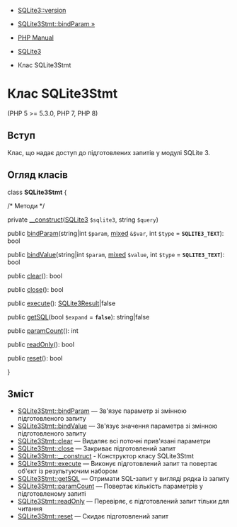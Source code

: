 - [SQLite3::version](sqlite3.version.md)
- [SQLite3Stmt::bindParam »](sqlite3stmt.bindparam.md)

- [PHP Manual](index.md)
- [SQLite3](book.sqlite3.md)
- Клас SQLite3Stmt

# Клас SQLite3Stmt

(PHP 5 \>= 5.3.0, PHP 7, PHP 8)

## Вступ

Клас, що надає доступ до підготовлених запитів у модулі SQLite
3.

## Огляд класів

class **SQLite3Stmt** {

/\* Методи \*/

private
[\_\_construct](sqlite3stmt.construct.md)([SQLite3](class.sqlite3.md)
`$sqlite3`, string `$query`)

public [bindParam](sqlite3stmt.bindparam.md)(string\|int `$param`,
[mixed](language.types.declarations.md#language.types.declarations.mixed)
`&$var`, int `$type` = **`SQLITE3_TEXT`**): bool

public [bindValue](sqlite3stmt.bindvalue.md)(string\|int `$param`,
[mixed](language.types.declarations.md#language.types.declarations.mixed)
`$value`, int `$type` = **`SQLITE3_TEXT`**): bool

public [clear](sqlite3stmt.clear.md)(): bool

public [close](sqlite3stmt.close.md)(): bool

public [execute](sqlite3stmt.execute.md)():
[SQLite3Result](class.sqlite3result.md)\|false

public [getSQL](sqlite3stmt.getsql.md)(bool `$expand` = **`false`**):
string\|false

public [paramCount](sqlite3stmt.paramcount.md)(): int

public [readOnly](sqlite3stmt.readonly.md)(): bool

public [reset](sqlite3stmt.reset.md)(): bool

}

## Зміст

- [SQLite3Stmt::bindParam](sqlite3stmt.bindparam.md) — Зв'язує
параметр зі змінною підготовленого запиту
- [SQLite3Stmt::bindValue](sqlite3stmt.bindvalue.md) — Зв'язує
значення параметра зі змінною підготовленого запиту
- [SQLite3Stmt::clear](sqlite3stmt.clear.md) — Видаляє всі поточні
прив'язані параметри
- [SQLite3Stmt::close](sqlite3stmt.close.md) — Закриває
підготовлений запит
- [SQLite3Stmt::\_\_construct](sqlite3stmt.construct.md) -
Конструктор класу SQLite3Stmt
- [SQLite3Stmt::execute](sqlite3stmt.execute.md) — Виконує
підготовлений запит та повертає об'єкт із результуючим набором
- [SQLite3Stmt::getSQL](sqlite3stmt.getsql.md) — Отримати SQL-запит
у вигляді рядка із запиту
- [SQLite3Stmt::paramCount](sqlite3stmt.paramcount.md) — Повертає
кількість параметрів у підготовленому запиті
- [SQLite3Stmt::readOnly](sqlite3stmt.readonly.md) — Перевіряє,
є підготовлений запит тільки для читання
- [SQLite3Stmt::reset](sqlite3stmt.reset.md) — Скидає
підготовлений запит
